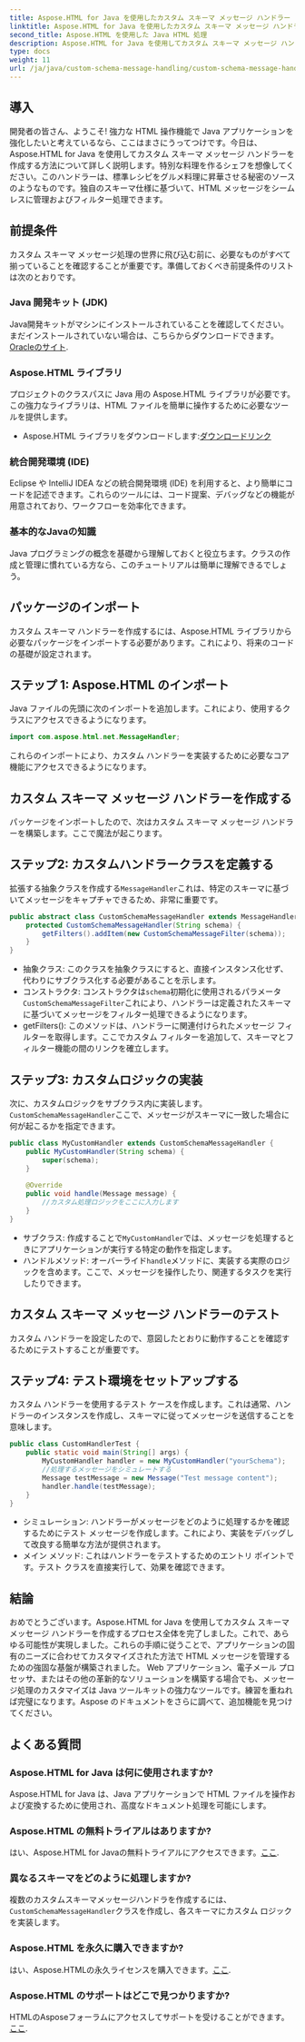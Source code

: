 ```yaml
---
title: Aspose.HTML for Java を使用したカスタム スキーマ メッセージ ハンドラー
linktitle: Aspose.HTML for Java を使用したカスタム スキーマ メッセージ ハンドラー
second_title: Aspose.HTML を使用した Java HTML 処理
description: Aspose.HTML for Java を使用してカスタム スキーマ メッセージ ハンドラーを作成する方法を学習します。このチュートリアルでは、プロセスを段階的に説明します。
type: docs
weight: 11
url: /ja/java/custom-schema-message-handling/custom-schema-message-handler/
---
```

## 導入
開発者の皆さん、ようこそ! 強力な HTML 操作機能で Java アプリケーションを強化したいと考えているなら、ここはまさにうってつけです。今日は、Aspose.HTML for Java を使用してカスタム スキーマ メッセージ ハンドラーを作成する方法について詳しく説明します。特別な料理を作るシェフを想像してください。このハンドラーは、標準レシピをグルメ料理に昇華させる秘密のソースのようなものです。独自のスキーマ仕様に基づいて、HTML メッセージをシームレスに管理およびフィルター処理できます。
## 前提条件
カスタム スキーマ メッセージ処理の世界に飛び込む前に、必要なものがすべて揃っていることを確認することが重要です。準備しておくべき前提条件のリストは次のとおりです。
### Java 開発キット (JDK)
 Java開発キットがマシンにインストールされていることを確認してください。まだインストールされていない場合は、こちらからダウンロードできます。[Oracleのサイト](https://www.oracle.com/java/technologies/javase-jdk11-downloads.html).
### Aspose.HTML ライブラリ
プロジェクトのクラスパスに Java 用の Aspose.HTML ライブラリが必要です。この強力なライブラリは、HTML ファイルを簡単に操作するために必要なツールを提供します。
-  Aspose.HTML ライブラリをダウンロードします:[ダウンロードリンク](https://releases.aspose.com/html/java/)
### 統合開発環境 (IDE)
Eclipse や IntelliJ IDEA などの統合開発環境 (IDE) を利用すると、より簡単にコードを記述できます。これらのツールには、コード提案、デバッグなどの機能が用意されており、ワークフローを効率化できます。
### 基本的なJavaの知識
Java プログラミングの概念を基礎から理解しておくと役立ちます。クラスの作成と管理に慣れている方なら、このチュートリアルは簡単に理解できるでしょう。
## パッケージのインポート
カスタム スキーマ ハンドラーを作成するには、Aspose.HTML ライブラリから必要なパッケージをインポートする必要があります。これにより、将来のコードの基礎が設定されます。
## ステップ 1: Aspose.HTML のインポート
Java ファイルの先頭に次のインポートを追加します。これにより、使用するクラスにアクセスできるようになります。
```java
import com.aspose.html.net.MessageHandler;
```
これらのインポートにより、カスタム ハンドラーを実装するために必要なコア機能にアクセスできるようになります。
## カスタム スキーマ メッセージ ハンドラーを作成する
パッケージをインポートしたので、次はカスタム スキーマ メッセージ ハンドラーを構築します。ここで魔法が起こります。
## ステップ2: カスタムハンドラークラスを定義する
拡張する抽象クラスを作成する`MessageHandler`これは、特定のスキーマに基づいてメッセージをキャプチャできるため、非常に重要です。
```java
public abstract class CustomSchemaMessageHandler extends MessageHandler {
    protected CustomSchemaMessageHandler(String schema) {
        getFilters().addItem(new CustomSchemaMessageFilter(schema));
    }
}
```

- 抽象クラス: このクラスを抽象クラスにすると、直接インスタンス化せず、代わりにサブクラス化する必要があることを示します。
- コンストラクタ: コンストラクタは`schema`初期化に使用されるパラメータ`CustomSchemaMessageFilter`これにより、ハンドラーは定義されたスキーマに基づいてメッセージをフィルター処理できるようになります。
- getFilters(): このメソッドは、ハンドラーに関連付けられたメッセージ フィルターを取得します。ここでカスタム フィルターを追加して、スキーマとフィルター機能の間のリンクを確立します。
## ステップ3: カスタムロジックの実装
次に、カスタムロジックをサブクラス内に実装します。`CustomSchemaMessageHandler`ここで、メッセージがスキーマに一致した場合に何が起こるかを指定できます。 
```java
public class MyCustomHandler extends CustomSchemaMessageHandler {
    public MyCustomHandler(String schema) {
        super(schema);
    }
    
    @Override
    public void handle(Message message) {
        //カスタム処理ロジックをここに入力します
    }
}
```

- サブクラス: 作成することで`MyCustomHandler`では、メッセージを処理するときにアプリケーションが実行する特定の動作を指定します。
- ハンドルメソッド: オーバーライド`handle`メソッドに、実装する実際のロジックを含めます。ここで、メッセージを操作したり、関連するタスクを実行したりできます。
## カスタム スキーマ メッセージ ハンドラーのテスト
カスタム ハンドラーを設定したので、意図したとおりに動作することを確認するためにテストすることが重要です。
## ステップ4: テスト環境をセットアップする
カスタム ハンドラーを使用するテスト ケースを作成します。これは通常、ハンドラーのインスタンスを作成し、スキーマに従ってメッセージを送信することを意味します。
```java
public class CustomHandlerTest {
    public static void main(String[] args) {
        MyCustomHandler handler = new MyCustomHandler("yourSchema");
        //処理するメッセージをシミュレートする
        Message testMessage = new Message("Test message content");
        handler.handle(testMessage);
    }
}
```

- シミュレーション: ハンドラーがメッセージをどのように処理するかを確認するためにテスト メッセージを作成します。これにより、実装をデバッグして改良する簡単な方法が提供されます。
- メイン メソッド: これはハンドラーをテストするためのエントリ ポイントです。テスト クラスを直接実行して、効果を確認できます。

## 結論
おめでとうございます。Aspose.HTML for Java を使用してカスタム スキーマ メッセージ ハンドラーを作成するプロセス全体を完了しました。これで、あらゆる可能性が実現しました。これらの手順に従うことで、アプリケーションの固有のニーズに合わせてカスタマイズされた方法で HTML メッセージを管理するための強固な基盤が構築されました。
Web アプリケーション、電子メール プロセッサ、またはその他の革新的なソリューションを構築する場合でも、メッセージ処理のカスタマイズは Java ツールキットの強力なツールです。練習を重ねれば完璧になります。Aspose のドキュメントをさらに調べて、追加機能を見つけてください。
## よくある質問
### Aspose.HTML for Java は何に使用されますか?
Aspose.HTML for Java は、Java アプリケーションで HTML ファイルを操作および変換するために使用され、高度なドキュメント処理を可能にします。
### Aspose.HTML の無料トライアルはありますか?
はい、Aspose.HTML for Javaの無料トライアルにアクセスできます。[ここ](https://releases.aspose.com/).
### 異なるスキーマをどのように処理しますか?
複数のカスタムスキーマメッセージハンドラを作成するには、`CustomSchemaMessageHandler`クラスを作成し、各スキーマにカスタム ロジックを実装します。
### Aspose.HTML を永久に購入できますか?
はい、Aspose.HTMLの永久ライセンスを購入できます。[ここ](https://purchase.aspose.com/buy).
### Aspose.HTML のサポートはどこで見つかりますか?
 HTMLのAsposeフォーラムにアクセスしてサポートを受けることができます。[ここ](https://forum.aspose.com/c/html/29).